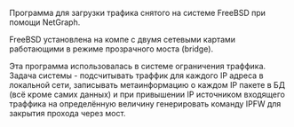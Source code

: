 Программа для загрузки трафика снятого на системе
FreeBSD при помощи NetGraph.

FreeBSD установлена на компе с двумя сетевыми картами работающими в режиме прозрачного моста (bridge).

Эта программа использовалась в системе ограничения траффика.
Задача системы - подсчитывать траффик для каждого IP адреса в локальной сети,
записывать метаинформацию о каждом IP пакете в БД (всё кроме самих данных)
и при привышении IP источником входящего траффика на определённую величину
генерировать команду IPFW для закрытия прохода через мост.

